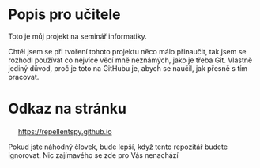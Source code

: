 # Popis pro učitele
<p>Toto je můj projekt na seminář informatiky. </p>
<p>Chtěl jsem se při tvoření tohoto projektu něco málo přinaučit, tak jsem se rozhodl používat co nejvíce věcí mně neznámých, jako je třeba Git. Vlastně jediný důvod, proč je toto na GitHubu je, abych se naučil, jak přesně s tím pracovat.</p>

# Odkaz na stránku
[<img src="https://s18955.pcdn.co/wp-content/uploads/2018/02/github.png" height="16" width="16"/>](https://repellentspy.github.io) https://repellentspy.github.io
<p>Pokud jste náhodný človek, bude lepší, když tento repozitář budete ignorovat. Nic zajímavého se zde pro Vás nenachází</p>